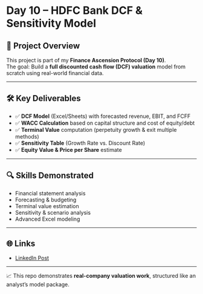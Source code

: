 # Day 10 – HDFC Bank DCF & Sensitivity Model

## 📌 Project Overview
This project is part of my **Finance Ascension Protocol (Day 10)**.  
The goal: Build a **full discounted cash flow (DCF) valuation** model from scratch using real-world financial data.

---

## 🛠️ Key Deliverables
- ✅ **DCF Model** (Excel/Sheets) with forecasted revenue, EBIT, and FCFF  
- ✅ **WACC Calculation** based on capital structure and cost of equity/debt  
- ✅ **Terminal Value** computation (perpetuity growth & exit multiple methods)  
- ✅ **Sensitivity Table** (Growth Rate vs. Discount Rate)  
- ✅ **Equity Value & Price per Share** estimate  

---

## 🔍 Skills Demonstrated
- Financial statement analysis  
- Forecasting & budgeting  
- Terminal value estimation  
- Sensitivity & scenario analysis  
- Advanced Excel modeling  

---

## 🌐 Links
- [LinkedIn Post](#)  
  

---

📈 This repo demonstrates **real-company valuation work**, structured like an analyst’s model package.  
